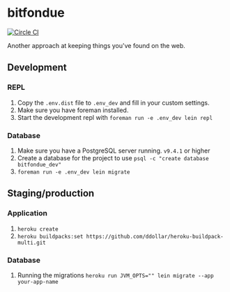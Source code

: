 # bitfondue

[![Circle CI](https://circleci.com/gh/bitfondue/bitfondue-website.svg?style=svg)](https://circleci.com/gh/bitfondue/bitfondue-website)

Another approach at keeping things you've found on the web.

## Development

### REPL

1. Copy the `.env.dist` file to `.env_dev` and fill in your custom settings.
1. Make sure you have foreman installed.
1. Start the development repl with `foreman run -e .env_dev lein repl`

### Database

1. Make sure you have a PostgreSQL server running. `v9.4.1` or higher
1. Create a database for the project to use `psql -c "create database bitfondue_dev"`
1. `foreman run -e .env_dev lein migrate`

## Staging/production

### Application

1. `heroku create`
1. `heroku buildpacks:set https://github.com/ddollar/heroku-buildpack-multi.git`

### Database

1. Running the migrations `heroku run JVM_OPTS="" lein migrate --app your-app-name`
